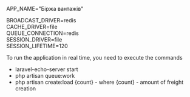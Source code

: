 APP_NAME="Біржа вантажів"

BROADCAST_DRIVER=redis <br>
CACHE_DRIVER=file <br>
QUEUE_CONNECTION=redis <br>
SESSION_DRIVER=file <br>
SESSION_LIFETIME=120

To run the application in real time, you need to execute the commands <br>
- laravel-echo-server start
- php artisan queue:work
- php artisan create:load {count} - where {count} -
amount of freight creation 
